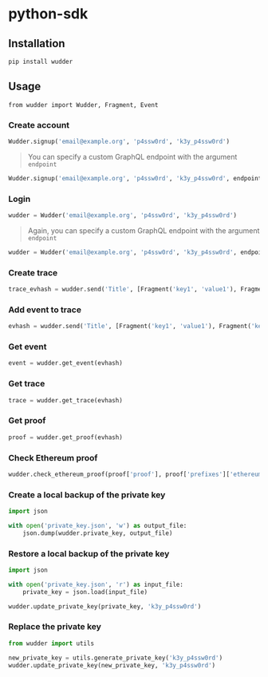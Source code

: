 # python-sdk

## Installation

```bash
pip install wudder
```

## Usage

```
from wudder import Wudder, Fragment, Event
```

### Create account

```python
Wudder.signup('email@example.org', 'p4ssw0rd', 'k3y_p4ssw0rd')
```

> You can specify a custom GraphQL endpoint with the argument `endpoint`

```python
Wudder.signup('email@example.org', 'p4ssw0rd', 'k3y_p4ssw0rd', endpoint='https://api.phoenix.wudder.tech/graphql/')
```

### Login

```python
wudder = Wudder('email@example.org', 'p4ssw0rd', 'k3y_p4ssw0rd')
```

> Again, you can specify a custom GraphQL endpoint with the argument `endpoint`

```python
wudder = Wudder('email@example.org', 'p4ssw0rd', 'k3y_p4ssw0rd', endpoint='https://api.phoenix.wudder.tech/graphql/')
```

### Create trace

```python
trace_evhash = wudder.send('Title', [Fragment('key1', 'value1'), Fragment('key2', 'value2')])
```

### Add event to trace

```python
evhash = wudder.send('Title', [Fragment('key1', 'value1'), Fragment('key2', 'value2')], trace=trace_evhash)
```

### Get event

```python
event = wudder.get_event(evhash)
```

### Get trace

```python
trace = wudder.get_trace(evhash)
```

### Get proof

```python
proof = wudder.get_proof(evhash)
```

### Check Ethereum proof

```python
wudder.check_ethereum_proof(proof['proof'], proof['prefixes']['ethereum']['tx_hash']))
```

### Create a local backup of the private key

```python
import json

with open('private_key.json', 'w') as output_file:
    json.dump(wudder.private_key, output_file)
```

### Restore a local backup of the private key

```python
import json

with open('private_key.json', 'r') as input_file:
    private_key = json.load(input_file)

wudder.update_private_key(private_key, 'k3y_p4ssw0rd')
```

### Replace the private key

```python
from wudder import utils

new_private_key = utils.generate_private_key('k3y_p4ssw0rd')
wudder.update_private_key(new_private_key, 'k3y_p4ssw0rd')
```
